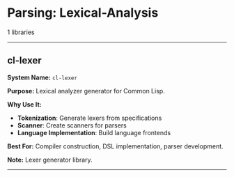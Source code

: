 # Parsing: Lexical-Analysis

1 libraries

---

## cl-lexer

**System Name:** `cl-lexer`

**Purpose:** Lexical analyzer generator for Common Lisp.

**Why Use It:**
- **Tokenization**: Generate lexers from specifications
- **Scanner**: Create scanners for parsers
- **Language Implementation**: Build language frontends

**Best For:** Compiler construction, DSL implementation, parser development.

**Note:** Lexer generator library.

---


